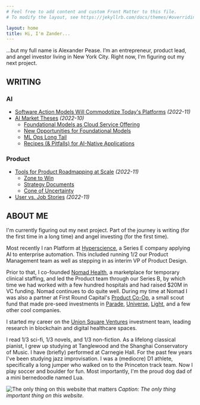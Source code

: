 ```yaml
---
# Feel free to add content and custom Front Matter to this file.
# To modify the layout, see https://jekyllrb.com/docs/themes/#overriding-theme-defaults

layout: home
title: Hi, I'm Zander...
---
```



...but my full name is Alexander Pease. I’m an entrepreneur, product lead, and angel investor living in New York City. Right now, I'm figuring out my next project.

<h2 id="writing" class="section-break">WRITING</h2>

### AI
- [Software Action Models Will Commodotize Today's Platforms](https://medium.com/@zander-pease/software-action-models-will-commoditize-todays-platforms-c690b069dd61) *(2022-11)*
- [AI Market Theses](https://medium.com/@zander-pease/ai-market-theses-c1b23231526a) *(2022-10)*
  - [Foundational Models as Cloud Service Offering](https://medium.com/@zander-pease/ai-market-theses-c1b23231526a#99b2)
  - [New Opportunities for Foundational Models](https://medium.com/@zander-pease/ai-market-theses-c1b23231526a#c59d)
  - [ML Ops Long Tail](https://medium.com/@zander-pease/ai-market-theses-c1b23231526a#a3cf)
  - [Recipes (& Pitfalls) for AI-Native Applications](https://medium.com/@zander-pease/ai-market-theses-c1b23231526a#e3bb)

### Product
- [Tools for Product Roadmapping at Scale](https://medium.com/@zander-pease/tools-for-product-roadmapping-at-scale-dcd89e6ccc07) *(2022-11)*
  - [Zone to Win](https://medium.com/@zander-pease/tools-for-product-roadmapping-at-scale-dcd89e6ccc07#7729)
  - [Strategy Documents](https://medium.com/@zander-pease/tools-for-product-roadmapping-at-scale-dcd89e6ccc07#7129)
  - [Cone of Uncertainty](https://medium.com/@zander-pease/tools-for-product-roadmapping-at-scale-dcd89e6ccc07#ba3d)
- [User vs. Job Stories](https://medium.com/@zander-pease/user-vs-job-stories-4a262bc46468) *(2022-11)*


<h2 id="about" class="section-break">ABOUT ME</h2>

I'm currently figuring out my next project. Part of the journey is writing (for the first time in a long time) and angel investing (for the first time).

Most recently I ran Platform at [Hyperscience](hyperscience.com), a Series E company applying AI to enterprise automation. This included running 1/2 our Product Management team as well as stepping in as interim VP of Product Design.

Prior to that, I co-founded [Nomad Health](nomadhealth.com), a marketplace for temporary clinical staffing, and led the Product team through our Series B, by which time we had worked with a few hundred hospitals and had raised $20M in VC funding. Nomad continues to do quite well. During my time at Nomad I was also a partner at First Round Capital's [Product Co-Op](co-op.vc), a small scout fund that made pre-seed investments in [Parade](yourparade.com), [Universe](onuniverse.com), [Light](thelightphone.com), and a few other cool companies.

I started my career on the [Union Square Ventures](usv.com) investment team, leading research in blockchain and digital healthcare spaces. 

I read 1/3 sci-fi, 1/3 novels, and 1/3 non-fiction. As a lifelong classical pianist, I grew up studying at Tanglewood and the Shanghai Conservatory of Music. I have (briefly) performed at Carnegie Hall. For the past few years I've been studying jazz improvisation. I was a (mediocre) D1 athlete, specifically a long jumper who walked on to the Princeton track team. Now I play soccer and boulder for fun. Most importantly, I'm the proud dog dad of a mini bernedoodle named Lua.

![The only thing on this website that matters](/assets/lua_highline.jpeg)
*Caption: The only thing important thing on this website.*
